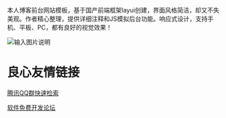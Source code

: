 

本人博客前台网站模板，基于国产前端框架layui创建，界面风格简洁，却又不失美观。作者精心整理，提供详细注释和JS模拟后台功能。响应式设计，支持手机、平板、PC，都有良好的视觉效果！

![输入图片说明](http://git.oschina.net/uploads/images/2017/0320/204155_a6492819_1098607.jpeg "在这里输入图片标题")


 # 良心友情链接

[腾讯QQ群快速检索](http://u.720life.cn/s/8cf73f7c)

[软件免费开发论坛](http://u.720life.cn/s/bbb01dc0)